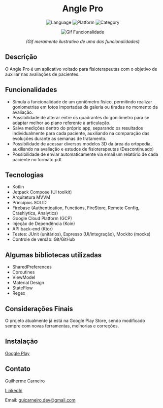 <div align="center">
  
# Angle Pro

![Language](https://img.shields.io/badge/Language-Kotlin-orange)
![Platform](https://img.shields.io/badge/Platform-Android-green)
![Category](https://img.shields.io/badge/Category-Health-blue)

![Gif Funcionalidade](https://i.imgur.com/rB9wRz8.gif)

*(Gif meramente ilustrativo de uma das funcionalidades)*

</div>

## Descrição

O Angle Pro é um aplicativo voltado para fisioterapeutas com o objetivo de auxiliar nas avaliações de pacientes.

## Funcionalidades

- Simula a funcionalidade de um goniômetro físico, permitindo realizar goniometrias em fotos importadas da galeria ou tiradas no momento da avaliação.
- Possibilidade de alterar entre os quadrantes do goniômetro para se adaptar melhor ao plano referente à articulação.
- Salva medições dentro do próprio app, separando os resultados individualmente para cada paciente, auxiliando na comparação das evoluções durante as semanas de tratamento.
- Possibilidade de acessar diversos modelos 3D da área da ortopedia, auxiliando na avaliação e estudos de fisioterapeutas (Descontinuado)
- Possibilidade de enviar automaticamente via email um relatório de cada paciente no formato pdf.

## Tecnologias

- Kotlin
- Jetpack Compose (UI toolkit)
- Arquitetura MVVM
- Princípios SOLID
- Firebase (Authentication, Functions, FireStore, Remote Config, Crashlytics, Analytics)
- Google Cloud Platform (GCP)
- Injeção de Dependência (Koin)
- API back-end (Ktor)
- Testes: JUnit (unitários), Espresso (UI/integração), Mockito (mocks)
- Controle de versão: Git/GitHub

## Algumas bibliotecas utilizadas
- SharedPreferences
- Coroutines
- ViewModel
- Material Design
- StateFlow
- Regex

## Considerações Finais

O projeto atualmente já está na Google Play Store, sendo modificado sempre com novas ferramentas, melhorias e correções.

## Instalação

[Google Play](https://play.google.com/store/apps/details?id=com.guicarneirodev.goniometro)

## Contato

Guilherme Carneiro

[LinkedIn](https://www.linkedin.com/in/guicarneiro1)

Email: guicarneiro.dev@gmail.com
